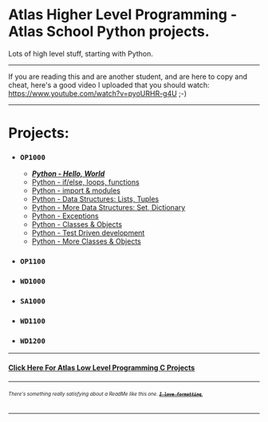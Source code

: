 # Atlas Higher Level Programming - Atlas School Python projects.
Lots of high level stuff, starting with Python.

---
If you are reading this and are another student, and are here to copy and cheat, here's a good video I
uploaded that you should watch: https://www.youtube.com/watch?v=pyoURHR-g4U ;-)

---
# Projects:
- ### `OP1000`
  - ***[Python - Hello, World](https://github.com/Zytronium/atlas-higher_level_programming/tree/master/python-hello_world)***
  - [Python - if/else, loops, functions]()
  - [Python - import & modules]()
  - [Python - Data Structures: Lists, Tuples]()
  - [Python - More Data Structures: Set, Dictionary]()
  - [Python - Exceptions]()
  - [Python - Classes & Objects]()
  - [Python - Test Driven development]()
  - [Python - More Classes & Objects]()
- ### `OP1100`
- ### `WD1000`
- ### `SA1000`
- ### `WD1100`
- ### `WD1200`

---

#### [Click Here For Atlas Low Level Programming C Projects](https://github.com/Zytronium/atlas-low_level_programming/tree/main?tab=readme-ov-file#atlas-low-level-programming---atlas-school-c-projects)

---
###### <sup><sub>There's something really satisfying about a ReadMe like this one. [**_~~`I love formatting`~~_**.](https://github.com/lifeparticle/Markdown-Cheatsheet?tab=readme-ov-file#introduction)</sub></sup>
- - -